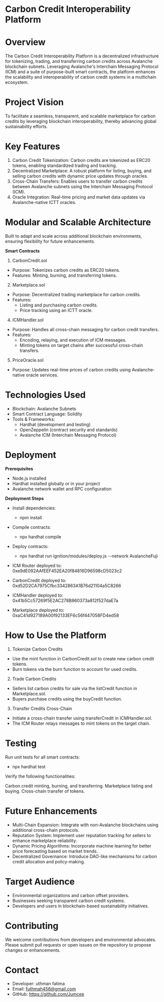 # Carbon Credit Interoperability Platform

# Overview

The Carbon Credit Interoperability Platform is a decentralized infrastructure for tokenizing, trading, and transferring carbon credits across Avalanche blockchain subnets. Leveraging Avalanche's Interchain Messaging Protocol (ICM) and a suite of purpose-built smart contracts, the platform enhances the scalability and interoperability of carbon credit systems in a multichain ecosystem.

# Project Vision

To facilitate a seamless, transparent, and scalable marketplace for carbon credits by leveraging blockchain interoperability, thereby advancing global sustainability efforts.

# Key Features
1. Carbon Credit Tokenization: Carbon credits are tokenized as ERC20 tokens, enabling standardized trading and tracking.
2. Decentralized Marketplace: A robust platform for listing, buying, and selling carbon credits with dynamic price updates through oracles.
3. Cross-Chain Transfers: Enables users to transfer carbon credits between Avalanche subnets using the Interchain Messaging Protocol (ICM).
4. Oracle Integration: Real-time pricing and market data updates via Avalanche-native ICTT oracles.

# Modular and Scalable Architecture

Built to adapt and scale across additional blockchain environments, ensuring flexibility for future enhancements.

**Smart Contracts**
1. CarbonCredit.sol
- Purpose: Tokenizes carbon credits as ERC20 tokens.
- Features: Minting, burning, and transferring tokens.

2. Marketplace.sol
- Purpose: Decentralized trading marketplace for carbon credits.
- Features:
   - Listing and purchasing carbon credits.
   - Price tracking using an ICTT oracle.

4. ICMHandler.sol
- Purpose: Handles all cross-chain messaging for carbon credit transfers.
- Features:
   - Encoding, relaying, and execution of ICM messages.
   - Minting tokens on target chains after successful cross-chain transfers.

5. PriceOracle.sol
- Purpose: Updates real-time prices of carbon credits using Avalanche-native oracle services.

# Technologies Used
- Blockchain: Avalanche Subnets
- Smart Contract Language: Solidity
- Tools & Frameworks:
   - Hardhat (development and testing)
   - OpenZeppelin (contract security and standards)
   - Avalanche ICM (Interchain Messaging Protocol)

# Deployment
**Prerequisites**
- Node.js installed
- Hardhat installed globally or in your project
- Avalanche network wallet and RPC configuration

**Deployment Steps**
- Install dependencies:
   - npm install
- Compile contracts:
   - npx hardhat compile
- Deploy contracts:
   - npx hardhat run ignition/modules/deploy.js --network AvalancheFuji

- ICM Router deployed to: 0xe9dE092AAfEEF452EA20f84816D96598cD5023c2
- CarbonCredit deployed to: 0xd52D2CA7975Cfbc3342863A1B76d21104a5C8266
- ICMHandler deployed to: 0x41b5Cc57269f5E2AC278B860373a812f527daE7a
- Marketplace deployed to: 0xaC41d927189A00f92133EF6c56f447058FD4ed58

# How to Use the Platform
1. Tokenize Carbon Credits
- Use the mint function in CarbonCredit.sol to create new carbon credit tokens.
- Burn tokens via the burn function to account for used credits.
2. Trade Carbon Credits
- Sellers list carbon credits for sale via the listCredit function in Marketplace.sol.
- Buyers purchase credits using the buyCredit function.
3. Transfer Credits Cross-Chain
- Initiate a cross-chain transfer using transferCredit in ICMHandler.sol.
- The ICM Router relays messages to mint tokens on the target chain.

# Testing
Run unit tests for all smart contracts:
- npx hardhat test

Verify the following functionalities:

Carbon credit minting, burning, and transferring.
Marketplace listing and buying.
Cross-chain transfer of tokens.

# Future Enhancements
- Multi-Chain Expansion: Integrate with non-Avalanche blockchains using additional cross-chain protocols.
- Reputation System: Implement user reputation tracking for sellers to enhance marketplace reliability.
- Dynamic Pricing Algorithms: Incorporate machine learning for better price forecasting based on market trends.
- Decentralized Governance: Introduce DAO-like mechanisms for carbon credit allocation and policy-making.

# Target Audience
- Environmental organizations and carbon offset providers.
- Businesses seeking transparent carbon credit systems.
- Developers and users in blockchain-based sustainability initiatives.

# Contributing
We welcome contributions from developers and environmental advocates. Please submit pull requests or open issues on the repository to propose changes or enhancements.


# Contact
- Developer: uthman fatima
- Email: futhmah456@gmail.com
- GitHub: https://github.com/Jumcee

